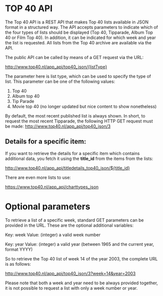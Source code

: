 # TOP 40 API

The Top 40 API is a REST API that makes Top 40 lists available in JSON format in a structured way. The API accepts parameters to indicate which of the four types of lists should be displayed (Top 40, Tipparade, Album Top 40 or Film Top 40). In addition, it can be indicated for which week and year the list is requested. All lists from the Top 40 archive are available via the API.

The public API can be called by means of a GET request via the URL:

http://www.top40.nl/app_api/top40_json/{listType}

The parameter here is list type, which can be used to specify the type of list. This parameter can be one of the following values:

1. Top 40
2. Album top 40
3. Tip Parade
4. Movie top 40 (no longer updated but nice content to show nonetheless)

By default, the most recent published list is always shown. In short, to request the most recent Tipparade, the following HTTP GET request must be made: http://www.top40.nl/app_api/top40_json/3


## Details for a specific item:

If you want to retrieve the details for a specific item which contains additional data, you fetch it using the **title_id** from the items from the lists:

http://www.top40.nl/app_api/titledetails_top40_json/${title_id}



There are even more lists to use:

https://www.top40.nl/app_api/charttypes_json


# Optional parameters

To retrieve a list of a specific week, standard GET parameters can be provided in the URL. These are the optional additional variables:


Key: week 
Value: (integer) a valid week number

Key: year
Value: (integer) a valid year (between 1965 and the current year, format YYYY)


So to retrieve the Top 40 list of week 14 of the year 2003, the complete URL is as follows:


http://www.top40.nl/app_api/top40_json/3?week=14&year=2003


Please note that both a week and year need to be always provided together, it is not possible to request a list with only a week number or year.
